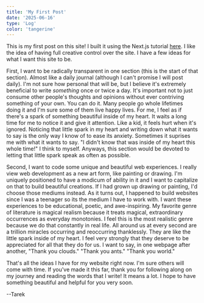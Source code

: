 ```yaml
---
title: 'My First Post'
date: '2025-06-16'
type: 'Log'
color: 'tangerine'
---
```

 
This is my first post on this site! I built it using the Next.js tutorial [here](nextjs.org/learn/pages-router). I like the idea of having full creative control over the site. I have a few ideas for what I want this site to be. 

First, I want to be radically transparent in one section (this is the start of that section). Almost like a daily journal (although I can't promise I will post daily). I'm not sure how personal that will be, but I believe it's extremely beneficial to write *something* once or twice a day. It's important not to just consume other people's thoughts and opinions without ever contriving something of your own. You can do it. Many people go whole lifetimes doing it and I'm sure some of them live happy lives. For me, I feel as if there's a spark of something beautiful inside of my heart. It waits a long time for me to notice it and give it attention. Like a kid, it feels hurt when it's ignored. Noticing that little spark in my heart and writing down what it wants to say is the only way I know of to ease its anxiety. Sometimes it suprises me with what it wants to say. "I didn't know that was inside of my heart this whole time!" I think to myself. Anyways, this section would be devoted to letting that little spark speak as often as possible.

Second, I want to code some unique and beautiful web experiences. I really view web development as a new art form, like painting or drawing. I'm uniquely positioned to have a modicum of ability in it and I want to capitalize on that to build beautiful creations. If I had grown up drawing or painting, I'd choose those mediums instead. As it turns out, I happened to build websites since I was a teenager so its the medium I have to work with. I want these experiences to be educational, poetic, and awe-inspiring. My favorite genre of literature is magical realism because it treats magical, extraordinary occurrences as everyday monotonies. I feel this is the most realistic genre because we do that constantly in real life. All around us at every second are a trillion miracles occurring and reoccurring thanklessly. They are like the little spark inside of my heart. I feel very strongly that they deserve to be appreciated for all that they do for us. I want to say, in one webpage after another, "Thank you clouds." "Thank you ants." "Thank you world."

That's all the ideas I have for my website right now. I'm sure others will come with time. If you've made it this far, thank you for following along on my journey and reading the words that I write! It means a lot. I hope to have something beautiful and helpful for you very soon.

--Tarek